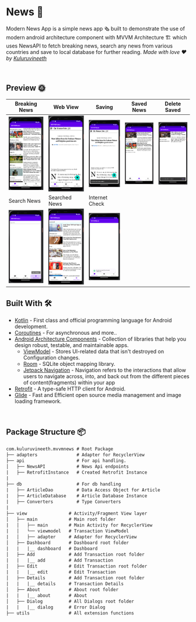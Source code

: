 # News 🧿
Modern News App is a simple news app 🗞️  built to demonstrate the use of modern android architecture component with MVVM Architecture 🏗 which uses NewsAPI to fetch breaking news, search any news from various countries and save to local database for further reading. *Made with love ❤️ by [Kuluruvineeth](https://github.com/kuluruvineeth)*

<br />

## Preview 🌞
Breaking News | Web View | Saving | Saved News | Delete Saved 
--- | --- | --- |--- |--- 
![](https://github.com/kuluruvineeth/MVVMNews/blob/master/screenshots/img_1.png) | ![](https://github.com/kuluruvineeth/MVVMNews/blob/master/screenshots/img_2.png) | ![](https://github.com/kuluruvineeth/MVVMNews/blob/master/screenshots/img_3.png) | ![](https://github.com/kuluruvineeth/MVVMNews/blob/master/screenshots/img_4.png) | ![](https://github.com/kuluruvineeth/MVVMNews/blob/master/screenshots/img_5.png)
Search News | Searched News | Internet Check | 
![](https://github.com/kuluruvineeth/MVVMNews/blob/master/screenshots/img_6.png) | ![](https://github.com/kuluruvineeth/MVVMNews/blob/master/screenshots/img_7.png) | ![](https://github.com/kuluruvineeth/MVVMNews/blob/master/screenshots/img_8.png)

## Built With 🛠
- [Kotlin](https://kotlinlang.org/) - First class and official programming language for Android development.
- [Coroutines](https://kotlinlang.org/docs/reference/coroutines-overview.html) - For asynchronous and more..
- [Android Architecture Components](https://developer.android.com/topic/libraries/architecture) - Collection of libraries that help you design robust, testable, and maintainable apps.
  - [ViewModel](https://developer.android.com/topic/libraries/architecture/viewmodel) - Stores UI-related data that isn't destroyed on Configuration changes.
  - [Room](https://developer.android.com/topic/libraries/architecture/room) - SQLite object mapping library.
  - [Jetpack Navigation](https://developer.android.com/guide/navigation) - Navigation refers to the interactions that allow users to navigate across, into, and back out from the different pieces of content(fragments) within your app
- [Retrofit](https://square.github.io/retrofit/) - A type-safe HTTP client for Android.
- [Glide](https://github.com/bumptech/glide) - Fast and Efficient open source media management and image loading framework.

<br />

## Package Structure 📦

    com.kuluruvineeth.mvvmnews # Root Package
    ├── adapters               # Adapter for RecyclerView 
    ├── api                    # For api handling.
    │   ├── NewsAPI            # News Api endpoints
    |   ├── RetrofitInstance   # Created Retrofit Instance   
    |
    ├── db                     # For db handling
    |   ├── ArticleDao         # Data Access Object for Article
    |   ├── ArticleDatabase    # Article Database Instance
    |   ├── Converters         # Type Converters
    |
    ├── view                # Activity/Fragment View layer
    │   ├── main            # Main root folder
    |   │   ├── main        # Main Activity for RecyclerView
    |   │   └── viewmodel   # Transaction ViewModel
    |   │   ├── adapter     # Adapter for RecyclerView
    │   ├── Dashboard       # Dashboard root folder
    |   |   |__ dashboard   # Dashboard 
    │   ├── Add             # Add Transaction root folder
    |   |   |__ add         # Add Transaction 
    │   ├── Edit            # Edit Transaction root folder
    |   |   |__ edit        # Edit Transaction
    │   ├── Details         # Add Transaction root folder
    |   |   |__ details     # Transaction Details
    │   ├── About           # About root folder
    |   |   |__ about       # About 
    │   ├── Dialog          # All Dialogs root folder
    |   |   |__ dialog      # Error Dialog 
    ├── utils               # All extension functions
